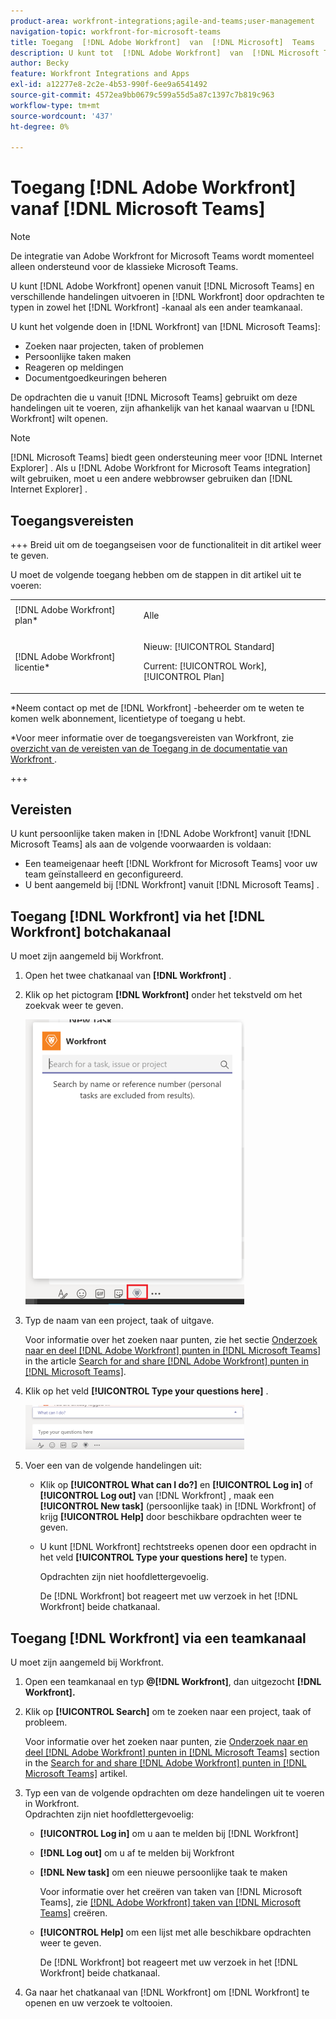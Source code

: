 ```yaml
---
product-area: workfront-integrations;agile-and-teams;user-management
navigation-topic: workfront-for-microsoft-teams
title: Toegang  [!DNL Adobe Workfront]  van  [!DNL Microsoft]  Teams
description: U kunt tot  [!DNL Adobe Workfront]  van  [!DNL Microsoft Teams]  toegang hebben en verscheidene acties in  [!DNL Workfront]  uitvoeren door bevelen in of het de bot kanaal van Workfront of een ander teamkanaal te typen.
author: Becky
feature: Workfront Integrations and Apps
exl-id: a12277e8-2c2e-4b53-990f-6ee9a6541492
source-git-commit: 4572ea9bb0679c599a55d5a87c1397c7b819c963
workflow-type: tm+mt
source-wordcount: '437'
ht-degree: 0%

---
```


# Toegang [!DNL Adobe Workfront] vanaf [!DNL Microsoft Teams]

<!--Audited: 01/2024-->

>[!NOTE]
>
>De integratie van Adobe Workfront for Microsoft Teams wordt momenteel alleen ondersteund voor de klassieke Microsoft Teams.

U kunt [!DNL Adobe Workfront] openen vanuit [!DNL Microsoft Teams] en verschillende handelingen uitvoeren in [!DNL Workfront] door opdrachten te typen in zowel het [!DNL Workfront] -kanaal als een ander teamkanaal.

U kunt het volgende doen in [!DNL Workfront] van [!DNL Microsoft Teams]:

* Zoeken naar projecten, taken of problemen
* Persoonlijke taken maken
* Reageren op meldingen
* Documentgoedkeuringen beheren

De opdrachten die u vanuit [!DNL Microsoft Teams] gebruikt om deze handelingen uit te voeren, zijn afhankelijk van het kanaal waarvan u [!DNL Workfront] wilt openen.

>[!NOTE]
>
>[!DNL Microsoft Teams] biedt geen ondersteuning meer voor [!DNL Internet Explorer] . Als u [!DNL Adobe Workfront for Microsoft Teams integration] wilt gebruiken, moet u een andere webbrowser gebruiken dan [!DNL Internet Explorer] .

## Toegangsvereisten

+++ Breid uit om de toegangseisen voor de functionaliteit in dit artikel weer te geven.

U moet de volgende toegang hebben om de stappen in dit artikel uit te voeren:

<table style="table-layout:auto"> 
 <col> 
 <col> 
 <tbody> 
  <tr> 
   <td role="rowheader">[!DNL Adobe Workfront] plan*</td> 
   <td> <p>Alle</p> </td> 
  </tr> 
  <tr> 
   <td role="rowheader">[!DNL Adobe Workfront] licentie*</td> 
   <td> <p>Nieuw: [!UICONTROL Standard]</p>
   <p>Current: [!UICONTROL Work], [!UICONTROL Plan]</p> </td> 
  </tr> 
 </tbody> 
</table>

*Neem contact op met de [!DNL Workfront] -beheerder om te weten te komen welk abonnement, licentietype of toegang u hebt.

*Voor meer informatie over de toegangsvereisten van Workfront, zie [ overzicht van de vereisten van de Toegang in de documentatie van Workfront ](/help/quicksilver/administration-and-setup/add-users/access-levels-and-object-permissions/access-level-requirements-in-documentation.md).

+++

## Vereisten

U kunt persoonlijke taken maken in [!DNL Adobe Workfront] vanuit [!DNL Microsoft Teams] als aan de volgende voorwaarden is voldaan:

* Een teameigenaar heeft [!DNL Workfront for Microsoft Teams] voor uw team geïnstalleerd en geconfigureerd.
* U bent aangemeld bij [!DNL Workfront] vanuit [!DNL Microsoft Teams] .

## Toegang [!DNL Workfront] via het [!DNL Workfront] botchakanaal

U moet zijn aangemeld bij Workfront.

1. Open het twee chatkanaal van **[!DNL Workfront]** .
1. Klik op het pictogram **[!DNL Workfront]** onder het tekstveld om het zoekvak weer te geven.

   ![ teams_search_box_in_the_bot_channel.PNG ](assets/teams-search-box-in-the-bot-channel-350x456.png)

1. Typ de naam van een project, taak of uitgave.

   Voor informatie over het zoeken naar punten, zie het sectie [ Onderzoek naar en deel  [!DNL Adobe Workfront]  punten in  [!DNL Microsoft Teams]](../../workfront-integrations-and-apps/using-workfront-with-microsoft-teams/search-for-and-share-wf-items-in-ms-teams.md) in the article [Search for and share [!DNL Adobe Workfront]  punten in  [!DNL Microsoft Teams]](../../workfront-integrations-and-apps/using-workfront-with-microsoft-teams/search-for-and-share-wf-items-in-ms-teams.md).

1. Klik op het veld **[!UICONTROL Type your questions here]** .

   ![ ms_teams_type_your_questions_here_and_what_can_I_do_fields.png ](assets/ms-teams-type-your-questions-here-and-what-can-i-do-fields-350x71.png)

1. Voer een van de volgende handelingen uit:

   * Klik op **[!UICONTROL What can I do?]** en **[!UICONTROL Log in]** of **[!UICONTROL Log out]** van [!DNL Workfront] , maak een **[!UICONTROL New task]** (persoonlijke taak) in [!DNL Workfront] of krijg **[!UICONTROL Help]** door beschikbare opdrachten weer te geven.

   * U kunt [!DNL Workfront] rechtstreeks openen door een opdracht in het veld **[!UICONTROL Type your questions here]** te typen.

     Opdrachten zijn niet hoofdlettergevoelig.

     De [!DNL Workfront] bot reageert met uw verzoek in het [!DNL Workfront] beide chatkanaal.

## Toegang [!DNL Workfront] via een teamkanaal

U moet zijn aangemeld bij Workfront.

1. Open een teamkanaal en typ **@[!DNL Workfront]**, dan uitgezocht **[!DNL Workfront].**

1. Klik op **[!UICONTROL Search]** om te zoeken naar een project, taak of probleem.

   Voor informatie over het zoeken naar punten, zie [ Onderzoek naar en deel  [!DNL Adobe Workfront]  punten in  [!DNL Microsoft Teams]](../../workfront-integrations-and-apps/using-workfront-with-microsoft-teams/search-for-and-share-wf-items-in-ms-teams.md) section in the [Search for and share [!DNL Adobe Workfront]  punten in  [!DNL Microsoft Teams]](../../workfront-integrations-and-apps/using-workfront-with-microsoft-teams/search-for-and-share-wf-items-in-ms-teams.md) artikel.

1. Typ een van de volgende opdrachten om deze handelingen uit te voeren in Workfront.\
   Opdrachten zijn niet hoofdlettergevoelig:

   * **[!UICONTROL Log in]** om u aan te melden bij [!DNL Workfront]
   * **[!DNL Log out]** om u af te melden bij Workfront
   * **[!DNL New task]** om een nieuwe persoonlijke taak te maken

     Voor informatie over het creëren van taken van [!DNL Microsoft Teams], zie [  [!DNL Adobe Workfront]  taken van  [!DNL Microsoft Teams]](../../workfront-integrations-and-apps/using-workfront-with-microsoft-teams/create-workfront-tasks-from-ms-teams.md) creëren.

   * **[!UICONTROL Help]** om een lijst met alle beschikbare opdrachten weer te geven.

     De [!DNL Workfront] bot reageert met uw verzoek in het [!DNL Workfront] beide chatkanaal.

1. Ga naar het chatkanaal van [!DNL Workfront] om [!DNL Workfront] te openen en uw verzoek te voltooien.
